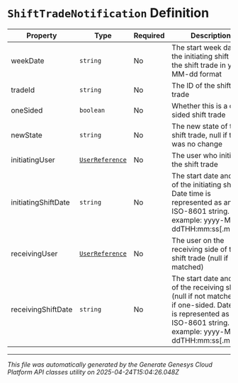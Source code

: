# `ShiftTradeNotification` Definition

| Property | Type | Required | Description |
|----------|------|----------|-------------|
| weekDate | `string` | No | The start week date of the initiating shift of the shift trade in yyyy-MM-dd format |
| tradeId | `string` | No | The ID of the shift trade |
| oneSided | `boolean` | No | Whether this is a one sided shift trade |
| newState | `string` | No | The new state of the shift trade, null if there was no change |
| initiatingUser | [`UserReference`](userreference-definition.md) | No | The user who initiated the shift trade |
| initiatingShiftDate | `string` | No | The start date and time of the initiating shift. Date time is represented as an ISO-8601 string. For example: yyyy-MM-ddTHH:mm:ss[.mmm]Z |
| receivingUser | [`UserReference`](userreference-definition.md) | No | The user on the receiving side of this shift trade (null if not matched) |
| receivingShiftDate | `string` | No | The start date and time of the receiving shift (null if not matched or if one-sided. Date time is represented as an ISO-8601 string. For example: yyyy-MM-ddTHH:mm:ss[.mmm]Z |

---

*This file was automatically generated by the Generate Genesys Cloud Platform API classes utility on 2025-04-24T15:04:26.048Z*